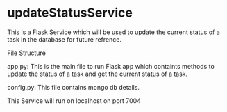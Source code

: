 # updateStatusService

This is a Flask Service which will be used to update the current status of a task in the database for future refrence.

File Structure

app.py: This is the main file to run Flask app which containts methods to update the status of a task and get the current status of a task.

config.py: This file contains mongo db details.

This Service will run on localhost on port 7004
